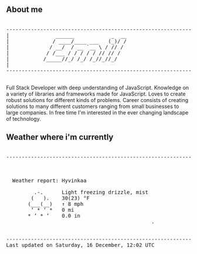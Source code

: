 ## About me

<pre>

--------------------------------------------------------------------------------------
|			    ______            _  __
|			   / ____/____ ___   (_)/ /
|			  / __/  / __ `__ \ / // / 
|			 / /___ / / / / / // // /  
|			/_____//_/ /_/ /_//_//_/   
|                           
--------------------------------------------------------------------------------------

</pre>

Full Stack Developer with deep understanding of JavaScript. Knowledge on a variety of libraries and frameworks made for JavaScript. Loves to create robust solutions for different kinds of problems. Career consists of creating solutions to many different customers ranging from small businesses to large companies. In free time I'm interested in the ever changing landscape of technology. 



## Weather where i'm currently  

<pre>

--------------------------------------------------------------------------------------


 
  Weather report: Hyvinkaa  
    
         .-.      Light freezing drizzle, mist  
        (   ).    30(23) °F  
       (___(__)   ↑ 8 mph  
        ‘ * ‘ *   0 mi  
       * ‘ * ‘    0.0 in  
                                               .


--------------------------------------------------------------------------------------
Last updated on Saturday, 16 December, 12:02 UTC
</pre>
